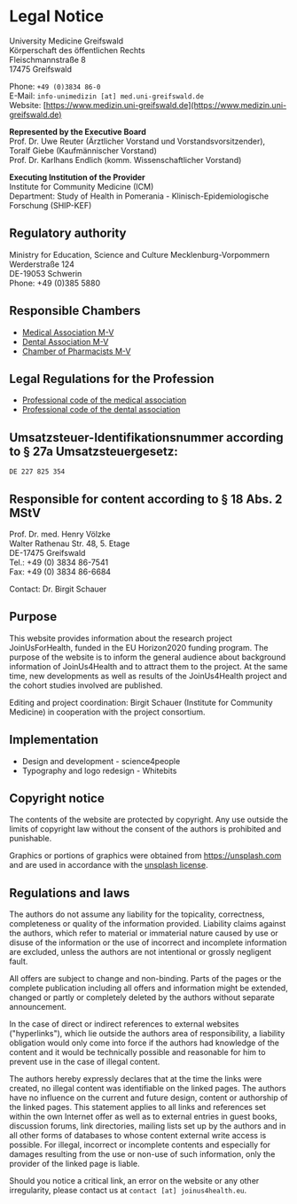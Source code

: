 # Legal Notice

University Medicine Greifswald  
Körperschaft des öffentlichen Rechts  
Fleischmannstraße 8  
17475 Greifswald

Phone: `+49 (0)3834 86-0`  
E-Mail: `info-unimedizin [at] med.uni-greifswald.de`  
Website: [https://www.medizin.uni-greifswald.de](https://www.medizin.uni-greifswald.de)

**Represented by the Executive Board**  
Prof. Dr. Uwe Reuter (Ärztlicher Vorstand und Vorstandsvorsitzender),  
Toralf Giebe (Kaufmännischer Vorstand)  
Prof. Dr. Karlhans Endlich (komm. Wissenschaftlicher Vorstand)

**Executing Institution of the Provider**  
Institute for Community Medicine (ICM)  
Department: Study of Health in Pomerania - Klinisch-Epidemiologische Forschung (SHIP-KEF)

## Regulatory authority
Ministry for Education, Science and Culture Mecklenburg-Vorpommern
Werderstraße 124  
DE-19053 Schwerin  
Phone: +49 (0)385 5880

## Responsible Chambers
- [Medical Association M-V](http://www.aekmv.de/)
- [Dental Association M-V](http://www.zaekmv.de/)
- [Chamber of Pharmacists M-V](http://www.akmv.de/)

## Legal Regulations for the Profession
- [Professional code of the medical association](http://www.aekmv.de/upload/file/aerzte/Recht/Rechtsquellen/Berufsordnung_5_6_Aenderung.pdf)
- [Professional code of the dental association](https://www.zaekmv.de/fileadmin/Redaktion/PDF_Satzungen_Ordnungen/2_Berufsordnung.pdf)

## Umsatzsteuer-Identifikationsnummer according to § 27a Umsatzsteuergesetz:
`DE 227 825 354`

## Responsible for content according to § 18 Abs. 2 MStV
Prof. Dr. med. Henry Völzke  
Walter Rathenau Str. 48, 5. Etage  
DE-17475 Greifswald  
Tel.: +49 (0) 3834 86-7541  
Fax: +49 (0) 3834 86-6684

Contact: Dr. Birgit Schauer

## Purpose
This website provides information about the research project JoinUsForHealth, funded in the EU Horizon2020 funding program.
The purpose of the website is to inform the general audience about background information of JoinUs4Health and to attract them to the project.
At the same time, new developments as well as results of the JoinUs4Health project and the cohort studies involved are published.

Editing and project coordination: Birgit Schauer (Institute for Community Medicine) in cooperation with the project consortium.

## Implementation
- Design and development - science4people
- Typography and logo redesign - Whitebits

## Copyright notice
The contents of the website are protected by copyright.
Any use outside the limits of copyright law without the consent of the authors is prohibited and punishable.

Graphics or portions of graphics were obtained from https://unsplash.com and are used in accordance with the [unsplash license](https://unsplash.com/license).

## Regulations and laws
The authors do not assume any liability for the topicality, correctness, completeness or quality of the information provided.
Liability claims against the authors, which refer to material or immaterial nature caused by use or disuse of the information or the use of incorrect and incomplete information are excluded, unless the authors are not intentional or grossly negligent fault.

All offers are subject to change and non-binding.
Parts of the pages or the complete publication including all offers and information might be extended, changed or partly or completely deleted by the authors without separate announcement.

In the case of direct or indirect references to external websites ("hyperlinks"), which lie outside the authors area of responsibility, a liability obligation would only come into force if the authors had knowledge of the content and it would be technically possible and reasonable for him to prevent use in the case of illegal content.

The authors hereby expressly declares that at the time the links were created, no illegal content was identifiable on the linked pages.
The authors have no influence on the current and future design, content or authorship of the linked pages.
This statement applies to all links and references set within the own Internet offer as well as to external entries in guest books, discussion forums, link directories, mailing lists set up by the authors and in all other forms of databases to whose content external write access is possible.
For illegal, incorrect or incomplete contents and especially for damages resulting from the use or non-use of such information, only the provider of the linked page is liable.

Should you notice a critical link, an error on the website or any other irregularity, please contact us at `contact [at] joinus4health.eu`.
